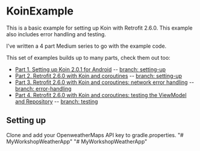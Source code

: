 # KoinExample

This is a basic example for setting up Koin with Retrofit 2.6.0. This example also includes error handling and testing.

I've written a 4 part Medium series to go with the example code.

This set of examples builds up to many parts, check them out too:
* [Part 1. Setting up Koin 2.0.1 for Android](https://medium.com/@harmittaa/setting-up-koin-2-0-1-for-android-ebf11de01816) -- [branch: setting-up](https://github.com/harmittaa/KoinExample/tree/setting-up)
* [Part 2. Retrofit 2.6.0 with Koin and coroutines](https://medium.com/@harmittaa/retrofit-2-6-0-with-koin-and-coroutines-4ff45a4792fc) -- [branch: setting-up](https://github.com/harmittaa/KoinExample/tree/setting-up)
* [Part 3. Retrofit 2.6.0 with Koin and coroutines: network error handling](https://medium.com/@harmittaa/retrofit-2-6-0-with-koin-and-coroutines-network-error-handling-a5b98b5e5ca0) -- [branch: error-handling](https://github.com/harmittaa/KoinExample/tree/error-handling)
* [Part 4. Retrofit 2.6.0 with Koin and coroutines: testing the ViewModel and Repository](https://medium.com/@harmittaa/retrofit-2-6-0-with-koin-and-coroutines-testing-your-layers-42d2a71566f1) -- [branch: testing]( https://github.com/harmittaa/KoinExample/tree/testing)


## Setting up

Clone and add your OpenweatherMaps API key to gradle.properties.
"# MyWorkshopWeatherApp" 
"# MyWorkshopWeatherApp" 
